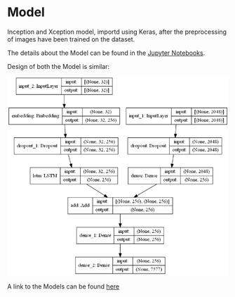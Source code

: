 # Model

Inception and Xception model, importd using Keras, after the preprocessing of images
have been trained on the dataset.

The details about the Model can be found in the [Jupyter Notebooks](../Notebook).

Design of both the Model is similar:

![Design of Xception Model](Xception/model.png)

A link to the Models can be found
[here](https://drive.google.com/drive/folders/15p-DIFNw5N71gxmGNz84JuXuKpKZ4pN7?usp=sharing)
